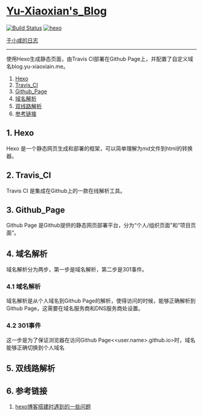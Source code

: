 # [Yu-Xiaoxian's_Blog](http://blog.yu-xiaoxian.me)

[![Build Status](https://travis-ci.org/Yu-Xiaoxian/Yu-Xiaoxian.github.io.svg?branch=blog-source)](https://travis-ci.org/Yu-Xiaoxian/Yu-Xiaoxian.github.io)
[![hexo](https://img.shields.io/badge/hexo-%3E%3D%203.3.5-blue.svg)](https://hexo.io)

[于小咸的日志](http://blog.yu-xiaoxian.me)

---

使用Hexo生成静态页面，由Travis CI部署在Github Page上，并配置了自定义域名blog.yu-xiaoxiain.me。

1. [Hexo](https://github.com/Yu-Xiaoxian/Yu-Xiaoxian.github.io#1-hexo)
2. [Travis_CI](https://github.com/Yu-Xiaoxian/Yu-Xiaoxian.github.io#2-travis_ci)
3. [Github_Page](https://github.com/Yu-Xiaoxian/Yu-Xiaoxian.github.io#3-github_page)
4. [域名解析](https://github.com/Yu-Xiaoxian/Yu-Xiaoxian.github.io#4-域名解析)
5. [双线路解析](https://github.com/Yu-Xiaoxian/Yu-Xiaoxian.github.io#5-双线路解析)
6. [参考链接](https://github.com/Yu-Xiaoxian/Yu-Xiaoxian.github.io#6-参考链接)

## 1. Hexo

Hexo 是一个静态网页生成和部署的框架，可以简单理解为md文件到html的转换器。

## 2. Travis_CI

Travis CI 是集成在Github上的一款在线解析工具。

## 3. Github_Page

Github Page 是Github提供的静态网页部署平台，分为“个人/组织页面”和“项目页面”。

## 4. 域名解析

域名解析分为两步，第一步是域名解析，第二步是301事件。

### 4.1 域名解析

域名解析是从个人域名<user-domain>到Github Page的解析，使得访问<user-domain>的时候，能够正确解析到Github Page，这需要在域名服务商和DNS服务商处设置。

### 4.2 301事件

这一步是为了保证浏览器在访问Github Page<<user.name>.github.io>时，域名能够正确切换到个人域名<user-domain>

## 5. 双线路解析

## 6. 参考链接

1. [hexo博客搭建时遇到的一些问题](https://segmentfault.com/a/1190000003710962?_ea=336354#articleHeader3)

